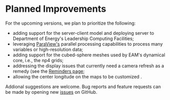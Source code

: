 # Planned Improvements

For the upcoming versions, we plan to prioritize the following:

- adding support for the server-client model and deploying server to
  Department of Energy's Leadership Computing Facilities;
- leveraging [ParaView's](https://www.paraview.org/) parallel processing
  capabilities to process many variables or high-resolution data;
- adding support for the cubed-sphere meshes used by EAM's dynamical
  core, i.e., the np4 grids; 
- addressing the display issues that currently need a camera refresh
  as a remedy (see the [Reminders page](userguide/reminders.md);
- allowing the center longitude on the maps to be customized .

Addional suggestions are welcome.
Bug reports and feature requests can be made by opening new
[issues](https://github.com/ayenpure/QuickView/issues) on GitHub.
